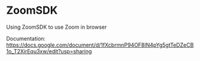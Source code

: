 # ZoomSDK
Using ZoomSDK to use Zoom in browser

Documentation: https://docs.google.com/document/d/1fXcbrmnP94OF8IN4pYg5gtTeDZeCB1o_T2XirEqu3xw/edit?usp=sharing

